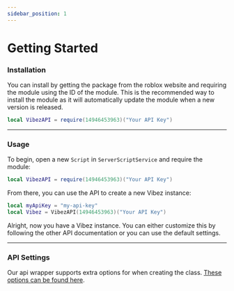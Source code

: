 ```yaml
---
sidebar_position: 1
---
```


# Getting Started

### Installation

You can install by getting the package from the roblox website and requiring the module using the ID of the module. This is the recommended way to install the module as it will automatically update the module when a new version is released.

```lua
local VibezAPI = require(14946453963)("Your API Key")
```

---

### Usage

To begin, open a new `Script` in `ServerScriptService` and require the module:

```lua
local VibezAPI = require(14946453963)("Your API Key")
```

From there, you can use the API to create a new Vibez instance:

```lua
local myApiKey = "my-api-key"
local Vibez = VibezAPI(14946453963)("Your API Key")
```

Alright, now you have a Vibez instance. You can either customize this by following the other API documentation or you can use the default settings.

---

### API Settings
Our api wrapper supports extra options for when creating the class. [These options can be found here](/VibezAPI/docs/Settings).